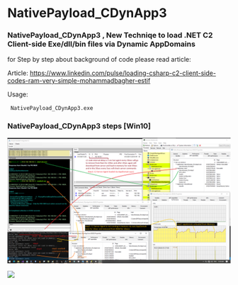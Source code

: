 
# NativePayload_CDynApp3
### NativePayload_CDynApp3 , New Techniqe to load .NET C2 Client-side Exe/dll/bin files via Dynamic AppDomains


for Step by step about background of code please read article:

Article: https://www.linkedin.com/pulse/loading-csharp-c2-client-side-codes-ram-very-simple-mohammadbagher-estif


Usage: 
    
     NativePayload_CDynApp3.exe 
      

### NativePayload_CDynApp3 steps [Win10]
   ![](https://github.com/DamonMohammadbagher/NativePayloads/blob/main/NativePayload_CDynApp3/Pic/server1.png)
   
 
<p><a href="https://hits.seeyoufarm.com"><img src="https://hits.seeyoufarm.com/api/count/incr/badge.svg?url=https://github.com/DamonMohammadbagher/NativePayload_CDynApp3/"/></a></p>
